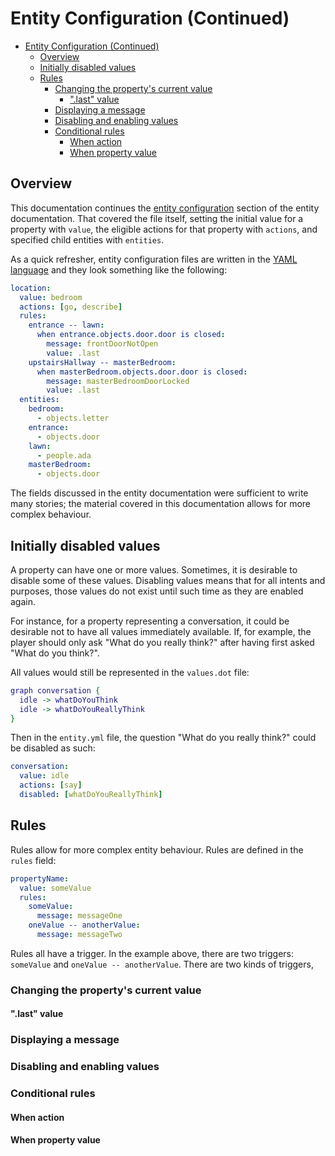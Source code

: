 # Entity Configuration (Continued)

<!-- TOC -->

- [Entity Configuration (Continued)](#entity-configuration-continued)
  - [Overview](#overview)
  - [Initially disabled values](#initially-disabled-values)
  - [Rules](#rules)
    - [Changing the property's current value](#changing-the-propertys-current-value)
      - [".last" value](#last-value)
    - [Displaying a message](#displaying-a-message)
    - [Disabling and enabling values](#disabling-and-enabling-values)
    - [Conditional rules](#conditional-rules)
      - [When action](#when-action)
      - [When property value](#when-property-value)

<!-- /TOC -->

## Overview

This documentation continues the [entity configuration](4_entities.md) section
of the entity documentation. That covered the file itself, setting the initial
value for a property with `value`, the eligible actions for that property with 
`actions`, and specified child entities with `entities`.

As a quick refresher, entity configuration files are written in the 
[YAML language](https://en.wikipedia.org/wiki/YAML) and they look something
like the following:

```yaml
location:
  value: bedroom
  actions: [go, describe]
  rules:
    entrance -- lawn:
      when entrance.objects.door.door is closed:
        message: frontDoorNotOpen
        value: .last
    upstairsHallway -- masterBedroom:
      when masterBedroom.objects.door.door is closed:
        message: masterBedroomDoorLocked
        value: .last
  entities:
    bedroom:
      - objects.letter
    entrance:
      - objects.door
    lawn:
      - people.ada
    masterBedroom:
      - objects.door
```

The fields discussed in the entity documentation were sufficient to write
many stories; the material covered in this documentation allows for more
complex behaviour.

## Initially disabled values

A property can have one or more values. Sometimes, it is desirable to disable
some of these values. Disabling values means that for all intents and purposes, 
those values do not exist until such time as they are enabled again.

For instance, for a property representing a conversation, it could be desirable 
not to have all values immediately available. If, for example, the player
should only ask "What do you really think?" after having first asked "What
do you think?". 

All values would still be represented in the `values.dot` file:

```dot
graph conversation {
  idle -> whatDoYouThink
  idle -> whatDoYouReallyThink
}
```

Then in the `entity.yml` file, the question "What do you really think?" could
be disabled as such:

```yaml
conversation:
  value: idle
  actions: [say]
  disabled: [whatDoYouReallyThink]
```

## Rules

Rules allow for more complex entity behaviour. Rules are defined in the
`rules` field:

```yaml
propertyName:
  value: someValue
  rules:
    someValue:
      message: messageOne
    oneValue -- anotherValue:
      message: messageTwo
```

Rules all have a trigger. In the example above, there are two triggers:
`someValue` and `oneValue -- anotherValue`. There are two kinds of triggers,


### Changing the property's current value

#### ".last" value

### Displaying a message

### Disabling and enabling values

### Conditional rules

#### When action

#### When property value